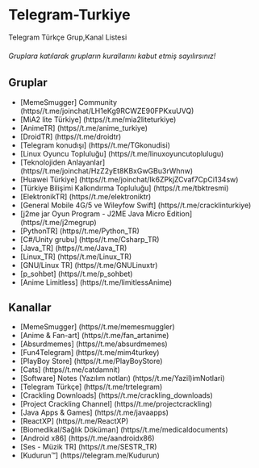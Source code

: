 # Telegram-Turkiye
Telegram Türkçe Grup,Kanal Listesi
###### Gruplara katılarak grupların kurallarını kabut etmiş sayılırsınız!

## Gruplar
* [MemeSmugger] Community (https//t.me/joinchat/LH1eKg9RCWZE90FPKxuUVQ)
* [MiA2 lite Türkiye] (https//t.me/mia2liteturkiye)
* [AnimeTR] (https//t.me/anime_turkiye)
* [DroidTR] (https//t.me/droidtr)
* [Telegram konudışı] (https//t.me/TGkonudisi)
* [Linux Oyuncu Topluluğu] (https//t.me/linuxoyuncutoplulugu)
* [Teknolojiden Anlayanlar] (https//t.me/joinchat/HzZ2yEt8KBxGwGBu3rWhnw)
* [Huawei Türkiye] (https//t.me/joinchat/Ik6ZPkjZCvaf7CpCi134sw)
* [Türkiye Bilişimi Kalkındırma Topluluğu] (https//t.me/tbktresmi)
* [ElektronikTR] (https//t.me/elektroniktr)
* [General Mobile 4G/5 ve Wileyfow Swift] (https//t.me/cracklinturkiye)
* [j2me jar Oyun Program - J2ME Java Micro Edition] (https//t.me/j2megrup)
* [PythonTR] (https//t.me/Python_TR)
* [C#/Unity grubu] (https//t.me/Csharp_TR)
* [Java_TR] (https//t.me/Java_TR)
* [Linux_TR] (https//t.me/Linux_TR)
* [GNU/Linux TR] (https//t.me/GNULinuxtr)
* [p_sohbet] (https//t.me/p_sohbet)
* [Anime Limitless] (https//t.me/limitlessAnime)

## Kanallar
* [MemeSmugger] (https//t.me/memesmuggler)
* [Anime & Fan-art] (https//t.me/fan_artanime)
* [Absurdmemes] (https//t.me/absurdmemes)
* [Fun4Telegram] (https//t.me/mim4turkey)
* [PlayBoy Store] (https//t.me/PlayBoyStore)
* [Cats] (https//t.me/catdamnit)
* [Software] Notes (Yazılım notları) (https//t.me/Yazil)imNotlari)
* [Telegram Türkçe] (https//t.me/trtelegram)
* [Crackling Downloads] (https//t.me/crackling_downloads)
* [Project Crackling Channel] (https//t.me/projectcrackling)
* [Java Apps & Games] (https//t.me/javaapps)
* [ReactXP] (https//t.me/ReactXP)
* [Biomedikal/Sağlık Döküman] (https//t.me/medicaldocuments)
* [Android x86] (https//t.me/aandroidx86)
* [Ses - Müzik TR] (https//t.me/SESTR_TR)
* [Kudurun™] (https//telegram.me/Kudurun)

